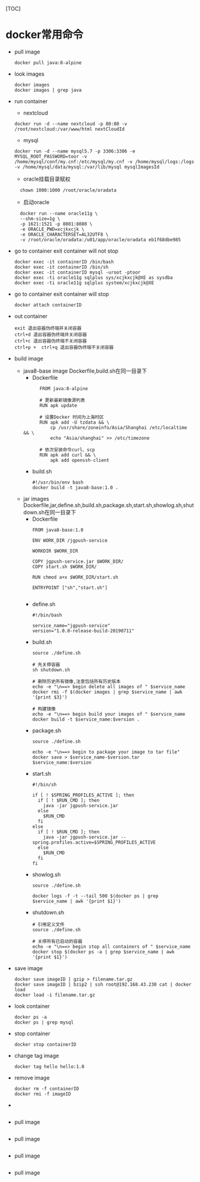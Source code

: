 [TOC]
# docker常用命令

- pull image
    ```
    docker pull java:8-alpine
    ```
- look images
    ```
    docker images
    docker images | grep java
    ```
- run container
	
  - nextcloud
  ```
  docker run -d --name nextcloud -p 80:80 -v /root/nextcloud:/var/www/html nextCloudId
  ```
  
  - mysql
  ```
  docker run -d --name mysql5.7 -p 3306:3306 -e MYSQL_ROOT_PASSWORD=toor -v /home/mysql/conf/my.cnf:/etc/mysql/my.cnf -v /home/mysql/logs:/logs -v /home/mysql/data/mysql:/var/lib/mysql mysqlImagesId
  ```
  
  - oracle挂载目录赋权
  ```
    chown 1000:1000 /root/oracle/oradata
  ```
  - 启动oracle
  ```
    docker run --name oracle11g \
    --shm-size=1g \
    -p 1621:1521 -p 8081:8080 \
    -e ORACLE_PWD=xcjkxcjk \
    -e ORACLE_CHARACTERSET=AL32UTF8 \
    -v /root/oracle/oradata:/u01/app/oracle/oradata eb1f68dbe985
  ```
- go to container exit container will not stop

    ```
    docker exec -it containerID /bin/bash
    docker exec -it containerID /bin/sh
    docker exec -it containerID mysql -uroot -ptoor
    docker exec -ti oracle11g sqlplus sys/xcjkxcjk@XE as sysdba
    docker exec -ti oracle11g sqlplus system/xcjkxcjk@XE
    ```
- go to container exit container will stop
    ```
    docker attach containerID
    ```
- out container
    ```
    exit 退出容器伪终端并关闭容器
    ctrl+d 退出容器伪终端并关闭容器
    ctrl+c 退出容器伪终端不关闭容器
    ctrl+p +  ctrl+q 退出容器伪终端不关闭容器
    ```
- build image
  
  - java8-base image Dockerfile,build.sh在同一目录下
    - Dockerfile
    ```
          FROM java:8-alpine
          
          # 更新最新镜像源列表
          RUN apk update
          
          # 设置Docker 时间为上海时区
          RUN apk add -U tzdata && \
              cp /usr/share/zoneinfo/Asia/Shanghai /etc/localtime && \
              echo "Asia/shanghai" >> /etc/timezone
          
          # 依次安装命令curl、scp
          RUN apk add curl && \
              apk add openssh-client
    ```
    - build.sh
      ```
      #!/usr/bin/env bash
      docker build -t java8-base:1.0 .
      ```
  - jar images Dockerfile,jar,define.sh,build.sh,package.sh,start.sh,showlog.sh,shutdown.sh在同一目录下
    - Dockerfile
      ```
      FROM java8-base:1.0
      
      ENV WORK_DIR /jgpush-service
      
      WORKDIR $WORK_DIR
      
      COPY jgpush-service.jar $WORK_DIR/
      COPY start.sh $WORK_DIR/
      
      RUN chmod a+x $WORK_DIR/start.sh
      
      ENTRYPOINT ["sh","start.sh"]
     
      ```
    - define.sh
      ```
      #!/bin/bash
      
      service_name="jgpush-service"
      version="1.0.0-release-build-20190711"
    
      ```
    - build.sh
      ```
      source ./define.sh
      
      # 先关停容器
      sh shutdown.sh
      
      # 删除历史所有镜像,注意包括所有历史版本
      echo -e "\n==> begin delete all images of " $service_name 
      docker rmi -f $(docker images | grep $service_name | awk '{print $3}')
      
      # 构建镜像
      echo -e "\n==> begin build your images of " $service_name
      docker build -t $service_name:$version .
    
      ```
    - package.sh
      ```
      source ./define.sh
      
      echo -e "\n==> begin to package your image to tar file"
      docker save > $service_name-$version.tar $service_name:$version
      ```
    - start.sh
      ```
      #!/bin/sh
      
      if [ ! $SPRING_PROFILES_ACTIVE ]; then
        if [ ! $RUN_CMD ]; then
          java -jar jgpush-service.jar
        else
          $RUN_CMD
        fi
      else
        if [ ! $RUN_CMD ]; then
          java -jar jgpush-service.jar --spring.profiles.active=$SPRING_PROFILES_ACTIVE
        else
          $RUN_CMD
        fi
      fi 
    
      ```
    - showlog.sh
      ```
      source ./define.sh
      
      docker logs -f -t --tail 500 $(docker ps | grep $service_name | awk '{print $1}')
    
      ```
    - shutdown.sh
      ```
      # 引用定义文件
      source ./define.sh
      
      # 关停所有已启动的容器
      echo -e "\n==> begin stop all containers of " $service_name
      docker stop $(docker ps -a | grep $service_name | awk '{print $1}')
      
      ```
- save image
    ```
    docker save imageID | gzip > filename.tar.gz
    docker save imageID | bzip2 | ssh root@192.168.43.230 cat | docker load
    docker load -i filename.tar.gz
    ```
- look container
    ```
    docker ps -a
    docker ps | grep mysql
    ```
- stop container
    ```
    docker stop containerID
    ```
- change tag image
    ```
    docker tag hello hello:1.0 
    ```
- remove image
    ```
    docker rm -f containerID
    docker rmi -f imageID
    ```
- 
```

```
- pull image
```

```
- pull image
```

```
- pull image
```

```
- pull image
```

```

